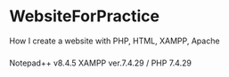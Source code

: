 # WebsiteForPractice
How I create a website with PHP, HTML, XAMPP, Apache

###
Notepad++ v8.4.5 
XAMPP ver.7.4.29 / PHP 7.4.29
###
